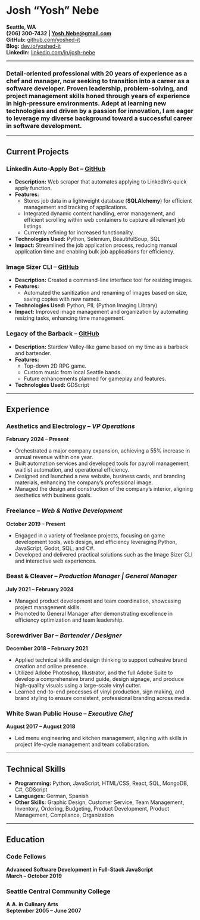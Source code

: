 # Josh “Yosh” Nebe  
**Seattle, WA**  
**(206) 300-7432 | Yosh.Nebe@gmail.com**  
**GitHub:** [github.com/yoshed-it](https://github.com/yoshed-it)  
**Blog:** [dev.io/yoshed-it](https://dev.to/yoshed-it)  
**LinkedIn:** [linkedin.com/in/josh-nebe](https://www.linkedin.com/in/josh-nebe)  

---

### **Detail-oriented professional with 20 years of experience as a chef and manager, now seeking to transition into a career as a software developer. Proven leadership, problem-solving, and project management skills honed through years of experience in high-pressure environments. Adept at learning new technologies and driven by a passion for innovation, I am eager to leverage my diverse background toward a successful career in software development.**

---

## **Current Projects**

### **LinkedIn Auto-Apply Bot** – [GitHub](https://github.com/yoshed-it/linkedin_app_bot)  
- **Description:** Web scraper that automates applying to LinkedIn’s quick apply function.  
- **Features:**  
  - Stores job data in a lightweight database (**SQLAlchemy**) for efficient management and tracking of applications.  
  - Integrated dynamic content handling, error management, and efficient scrolling within web containers to capture all relevant job listings.  
  - Currently refining for increased functionality.  
- **Technologies Used:** Python, Selenium, BeautifulSoup, SQL  
- **Impact:** Streamlined the job application process, reducing manual application time and enabling bulk job applications for efficiency.  

### **Image Sizer CLI** – [GitHub](https://github.com/yoshed-it/image_sizer)  
- **Description:** Created a command-line interface tool for resizing images.  
- **Features:**  
  - Automated the sanitization and renaming of images based on size, saving copies with new names.  
- **Technologies Used:** Python, PIL (Python Imaging Library)  
- **Impact:** Improved image management and organization by automating resizing tasks, enhancing time management.  

### **Legacy of the Barback** – [GitHub](https://github.com/yoshed-it/unnamed_bar_game)  
- **Description:** Stardew Valley-like game based on my time as a barback and bartender.  
- **Features:**  
  - Top-down 2D RPG game.  
  - Custom music from local Seattle bands.  
  - Future enhancements planned for gameplay and features.  
- **Technologies Used:** GDScript  

---

## **Experience**

### **Aesthetics and Electrology** – *VP Operations*  
**February 2024 – Present**  
- Orchestrated a major company expansion, achieving a 55% increase in annual revenue within one year.  
- Built automation services and developed tools for payroll management, waitlist automation, and operational efficiency.  
- Designed and launched a new website, business cards, and branding materials, enhancing the company’s professional image.  
- Managed the design and construction of the company’s interior, aligning aesthetics with business goals.  

### **Freelance** – *Web & Native Development*  
**October 2019 – Present**  
- Engaged in a variety of freelance projects, focusing on game development tools, web design, and efficiency leveraging Python, JavaScript, Godot, SQL, and C#.  
- Developed and delivered practical solutions such as the Image Sizer CLI and interactive web experiences.  

### **Beast & Cleaver** – *Production Manager | General Manager*  
**July 2021 – February 2024**  
- Managed product development and team coordination, showcasing project management skills.  
- Promoted to General Manager after demonstrating excellence in efficiency optimization and team leadership.  

### **Screwdriver Bar** – *Bartender / Designer*  
**December 2018 – February 2021**  
- Applied technical skills and design thinking to support cohesive brand creation and online presence.  
- Utilized Adobe Photoshop, Illustrator, and the full Adobe Suite to develop a comprehensive brand guide, design signage, and produce high-quality visuals using a large-scale vinyl cutter.  
- Learned end-to-end processes of vinyl production, sign making, and brand styling to ensure consistent, professional branding across media.  

### **White Swan Public House** – *Executive Chef*  
**August 2017 – August 2018**  
- Led menu engineering and kitchen management, aligning with skills in project life-cycle management and team collaboration.  

---

## **Technical Skills**
- **Programming:** Python, JavaScript, HTML/CSS, React, SQL, MongoDB, C#, GDScript  
- **Languages:** German, Spanish  
- **Other Skills:** Graphic Design, Customer Service, Team Management, Inventory, Ordering, Budgeting, Product Development, Product Management, Compliance, Organization  

---

## **Education**

### **Code Fellows**  
**Advanced Software Development in Full-Stack JavaScript**  
**March – October 2019**  

### **Seattle Central Community College**  
**A.A. in Culinary Arts**  
**September 2005 – June 2007**